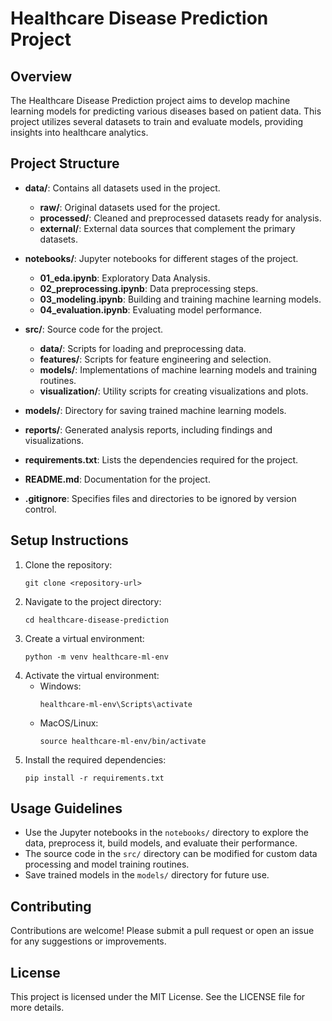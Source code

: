 # Healthcare Disease Prediction Project

## Overview
The Healthcare Disease Prediction project aims to develop machine learning models for predicting various diseases based on patient data. This project utilizes several datasets to train and evaluate models, providing insights into healthcare analytics.

## Project Structure
- **data/**: Contains all datasets used in the project.
  - **raw/**: Original datasets used for the project.
  - **processed/**: Cleaned and preprocessed datasets ready for analysis.
  - **external/**: External data sources that complement the primary datasets.
  
- **notebooks/**: Jupyter notebooks for different stages of the project.
  - **01_eda.ipynb**: Exploratory Data Analysis.
  - **02_preprocessing.ipynb**: Data preprocessing steps.
  - **03_modeling.ipynb**: Building and training machine learning models.
  - **04_evaluation.ipynb**: Evaluating model performance.

- **src/**: Source code for the project.
  - **data/**: Scripts for loading and preprocessing data.
  - **features/**: Scripts for feature engineering and selection.
  - **models/**: Implementations of machine learning models and training routines.
  - **visualization/**: Utility scripts for creating visualizations and plots.

- **models/**: Directory for saving trained machine learning models.

- **reports/**: Generated analysis reports, including findings and visualizations.

- **requirements.txt**: Lists the dependencies required for the project.

- **README.md**: Documentation for the project.

- **.gitignore**: Specifies files and directories to be ignored by version control.

## Setup Instructions
1. Clone the repository:
   ```
   git clone <repository-url>
   ```
2. Navigate to the project directory:
   ```
   cd healthcare-disease-prediction
   ```
3. Create a virtual environment:
   ```
   python -m venv healthcare-ml-env
   ```
4. Activate the virtual environment:
   - Windows:
     ```
     healthcare-ml-env\Scripts\activate
     ```
   - MacOS/Linux:
     ```
     source healthcare-ml-env/bin/activate
     ```
5. Install the required dependencies:
   ```
   pip install -r requirements.txt
   ```

## Usage Guidelines
- Use the Jupyter notebooks in the `notebooks/` directory to explore the data, preprocess it, build models, and evaluate their performance.
- The source code in the `src/` directory can be modified for custom data processing and model training routines.
- Save trained models in the `models/` directory for future use.

## Contributing
Contributions are welcome! Please submit a pull request or open an issue for any suggestions or improvements.

## License
This project is licensed under the MIT License. See the LICENSE file for more details.